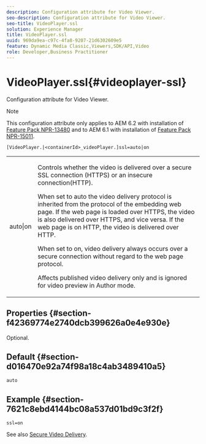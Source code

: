 ```yaml
---
description: Configuration attribute for Video Viewer.
seo-description: Configuration attribute for Video Viewer.
seo-title: VideoPlayer.ssl
solution: Experience Manager
title: VideoPlayer.ssl
uuid: 969da9ea-c97c-4fa8-9207-21d6302609e5
feature: Dynamic Media Classic,Viewers,SDK/API,Video
role: Developer,Business Practitioner
---
```


# VideoPlayer.ssl{#videoplayer-ssl}

Configuration attribute for Video Viewer.

>[!NOTE]
>
>This configuration attribute only applies to AEM 6.2 with installation of [Feature Pack NPR-13480](https://www.adobeaemcloud.com/content/marketplace/marketplaceProxy.html?packagePath=/content/companies/public/adobe/packages/cq620/featurepack/cq-6.2.0-featurepack-13480) and to AEM 6.1 with installation of [Feature Pack NPR-15011](https://www.adobeaemcloud.com/content/marketplace/marketplaceProxy.html?packagePath=/content/companies/public/adobe/packages/cq610/featurepack/cq-6.1.0-featurepack-15011).

`[VideoPlayer.|<containerId>_videoPlayer.]ssl=auto|on`

<table id="table_C616483932C2482CA9794DDD7313FD7C"> 
 <tbody> 
  <tr> 
   <td colname="col1"> <p> <span class="codeph"> auto|on</span> </p> </td> 
   <td colname="col2"> <p> Controls whether the video is delivered over a secure SSL connection (HTTPS) or an insecure connection(HTTP). </p> <p>When set to <span class="codeph"> auto</span> the video delivery protocol is inherited from the protocol of the embedding web page. If the web page is loaded over HTTPS, the video is also delivered over HTTPS, and vice versa. If the web page is on HTTP, the video is delivered over HTTP. </p> <p>When set to <span class="codeph"> on</span>, video delivery always occurs over a secure connection without regard to the web page protocol. </p> <p>Affects published video delivery only and is ignored for video preview in Author mode. </p> </td> 
  </tr> 
 </tbody> 
</table>

## Properties {#section-f42369774e2740dcb399626a0e4e930e}

Optional.

## Default {#section-d016470e92a74f98a18c4ab3489410a5}

`auto`

## Example {#section-7621c8ebd4144bc08a537d01bd9c3f2f}

```
ssl=on
```

<!--<a id="section_5943AC73316749C68761FF7F74DA7547"></a>-->

See also [Secure Video Delivery](../../../c-html5-s7-aem-asset-viewers/c-html5-video-reference/c-html5-video-viewer-20-securevideodelivery.md#concept-cf9d1346a07d4429b0c6c32c9cac50ff). 
